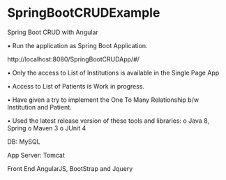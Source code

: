 # SpringBootCRUDExample
Spring Boot CRUD with Angular

•	Run the application as Spring Boot Application.

http://localhost:8080/SpringBootCRUDApp/#/

•	Only the access to List of Institutions is available in the Single Page App

•	Access to List of Patients is Work in progress.

•	Have given a try to implement the One To Many Relationship b/w Institution and Patient.

•	Used the latest release version of these tools and libraries:
o	Java 8, Spring 
o	Maven 3
o	JUnit 4

DB: MySQL

App Server: Tomcat

Front End AngularJS, BootStrap and Jquery

